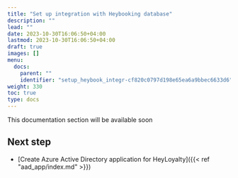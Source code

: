 ```yaml
---
title: "Set up integration with Heybooking database"
description: ""
lead: ""
date: 2023-10-30T16:06:50+04:00
lastmod: 2023-10-30T16:06:50+04:00
draft: true
images: []
menu:
  docs:
    parent: ""
    identifier: "setup_heybook_integr-cf820c0797d198e65ea6a9bbec6633d6"
weight: 330
toc: true
type: docs
---
```


This documentation section will be available soon

## Next step
- [Create Azure Active Directory application for HeyLoyalty]({{< ref "aad_app/index.md" >}})
